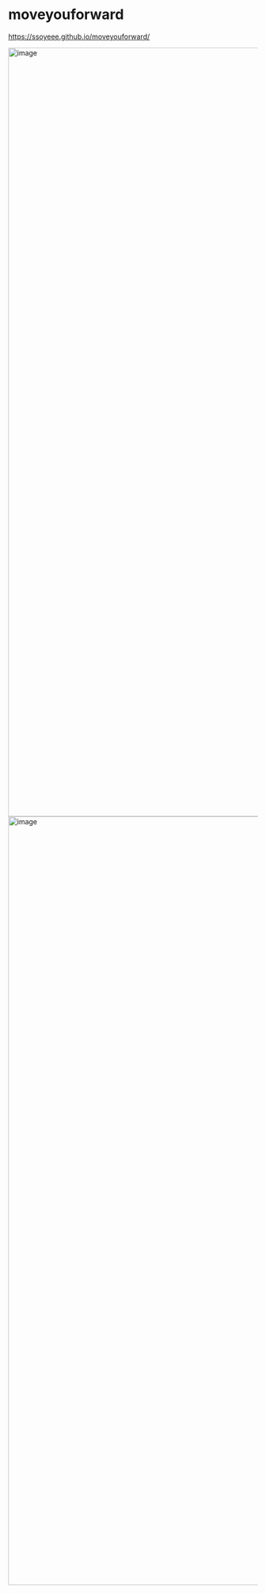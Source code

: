 # moveyouforward

https://ssoyeee.github.io/moveyouforward/

<img width="1552" alt="image" src="https://user-images.githubusercontent.com/111319810/235384724-a52855b0-8655-43d2-9117-1d28fe2a1f2b.png">

<img width="1552" alt="image" src="https://user-images.githubusercontent.com/111319810/235384792-930f2a6d-30b3-4824-aba3-9a586dd97995.png">
